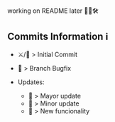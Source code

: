 working on README later 👷‍♂️🛠

## Commits Information :information_source:

- ⚔️/🔰 > Initial Commit

- 👷 > Branch Bugfix

- Updates:
  - 🚀 > Mayor update
  - 🔨 > Minor update
  - 🌟 > New funcionality
